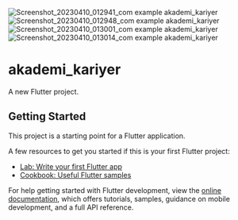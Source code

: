 
![Screenshot_20230410_012941_com example akademi_kariyer](https://user-images.githubusercontent.com/75789726/230799686-7d2e8359-0217-4fb4-a66b-c6ae063d8031.jpg)
![Screenshot_20230410_012948_com example akademi_kariyer](https://user-images.githubusercontent.com/75789726/230799690-3150c1a5-b48a-41b6-b793-6c1062d85e57.jpg)
![Screenshot_20230410_013001_com example akademi_kariyer](https://user-images.githubusercontent.com/75789726/230799692-bf45c90f-830e-4951-973d-03eb50dde0a4.jpg)
![Screenshot_20230410_013014_com example akademi_kariyer](https://user-images.githubusercontent.com/75789726/230799694-c48d9409-100a-4ed5-8931-3eb927c6aeef.jpg)



# akademi_kariyer

A new Flutter project.

## Getting Started

This project is a starting point for a Flutter application.

A few resources to get you started if this is your first Flutter project:

- [Lab: Write your first Flutter app](https://docs.flutter.dev/get-started/codelab)
- [Cookbook: Useful Flutter samples](https://docs.flutter.dev/cookbook)

For help getting started with Flutter development, view the
[online documentation](https://docs.flutter.dev/), which offers tutorials,
samples, guidance on mobile development, and a full API reference.


